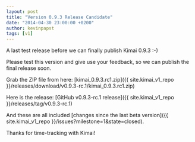 ```yaml
---
layout: post
title: "Version 0.9.3 Release Candidate"
date: "2014-04-30 23:00:00 +0200"
author: kevinpapst
tags: [v1]
---
```


A last test release before we can finally publish Kimai 0.9.3 :-)

Please test this version and give use your feedback, so we can publish the final release soon.

Grab the ZIP file from here: [kimai_0.9.3.rc1.zip]({{ site.kimai_v1_repo }}/releases/download/v0.9.3-rc.1/kimai_0.9.3.rc1.zip)

Here is the release: [GitHub v0.9.3-rc.1 release]({{ site.kimai_v1_repo }}/releases/tag/v0.9.3-rc.1)

And these are all included [changes since the last beta version]({{ site.kimai_v1_repo }}/issues?milestone=1&state=closed).

Thanks for time-tracking with Kimai!
